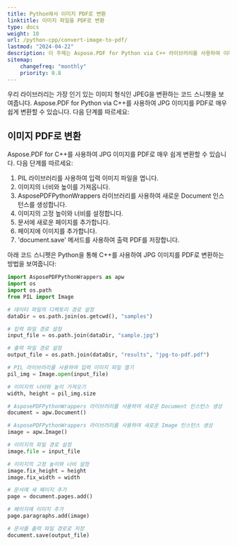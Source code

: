 ```yaml
---
title: Python에서 이미지 PDF로 변환
linktitle: 이미지 파일을 PDF로 변환
type: docs
weight: 10
url: /python-cpp/convert-image-to-pdf/
lastmod: "2024-04-22"
description: 이 주제는 Aspose.PDF for Python via C++ 라이브러리를 사용하여 이미지를 PDF로 변환하는 방법을 보여줍니다.
sitemap:
    changefreq: "monthly"
    priority: 0.8
---
```


우리 라이브러리는 가장 인기 있는 이미지 형식인 JPEG을 변환하는 코드 스니펫을 보여줍니다. Aspose.PDF for Python via C++를 사용하여 JPG 이미지를 PDF로 매우 쉽게 변환할 수 있습니다. 다음 단계를 따르세요:

## 이미지 PDF로 변환

Aspose.PDF for C++를 사용하여 JPG 이미지를 PDF로 매우 쉽게 변환할 수 있습니다. 다음 단계를 따르세요:

1. PIL 라이브러리를 사용하여 입력 이미지 파일을 엽니다.
1. 이미지의 너비와 높이를 가져옵니다.
1. AsposePDFPythonWrappers 라이브러리를 사용하여 새로운 Document 인스턴스를 생성합니다.
1. 이미지의 고정 높이와 너비를 설정합니다.
1. 문서에 새로운 페이지를 추가합니다.
1. 페이지에 이미지를 추가합니다.
1. 'document.save' 메서드를 사용하여 출력 PDF를 저장합니다.

아래 코드 스니펫은 Python을 통해 C++를 사용하여 JPG 이미지를 PDF로 변환하는 방법을 보여줍니다:

```python
import AsposePDFPythonWrappers as apw
import os
import os.path
from PIL import Image

# 데이터 파일의 디렉토리 경로 설정
dataDir = os.path.join(os.getcwd(), "samples")

# 입력 파일 경로 설정
input_file = os.path.join(dataDir, "sample.jpg")

# 출력 파일 경로 설정
output_file = os.path.join(dataDir, "results", "jpg-to-pdf.pdf")

# PIL 라이브러리를 사용하여 입력 이미지 파일 열기
pil_img = Image.open(input_file)

# 이미지의 너비와 높이 가져오기
width, height = pil_img.size

# AsposePDFPythonWrappers 라이브러리를 사용하여 새로운 Document 인스턴스 생성
document = apw.Document()

# AsposePDFPythonWrappers 라이브러리를 사용하여 새로운 Image 인스턴스 생성
image = apw.Image()

# 이미지의 파일 경로 설정
image.file = input_file

# 이미지의 고정 높이와 너비 설정
image.fix_height = height
image.fix_width = width

# 문서에 새 페이지 추가
page = document.pages.add()

# 페이지에 이미지 추가
page.paragraphs.add(image)

# 문서를 출력 파일 경로로 저장
document.save(output_file)
```